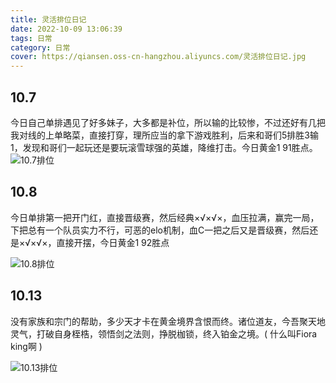 ```yaml
---
title: 灵活排位日记
date: 2022-10-09 13:06:39
tags: 日常
category: 日常
cover: https://qiansen.oss-cn-hangzhou.aliyuncs.com/灵活排位日记.jpg
---
```


## 10.7

今日自己单排遇见了好多妹子，大多都是补位，所以输的比较惨，不过还好有几把我对线的上单略菜，直接打穿，理所应当的拿下游戏胜利，后来和哥们5排胜3输1，发现和哥们一起玩还是要玩滚雪球强的英雄，降维打击。今日黄金1   91胜点。![10.7排位](https://qiansen.oss-cn-hangzhou.aliyuncs.com/10.7%E6%8E%92%E4%BD%8D.png)

## 10.8

今日单排第一把开门红，直接晋级赛，然后经典×√×√×，血压拉满，赢完一局，下把总有一个队员实力不行，可恶的elo机制，血C一把之后又是晋级赛，然后还是×√×√×，直接开摆，今日黄金1 92胜点

![10.8排位](https://qiansen.oss-cn-hangzhou.aliyuncs.com/10.8%E6%8E%92%E4%BD%8D.png)

## 10.13

没有家族和宗门的帮助，多少天才卡在黄金境界含恨而终。诸位道友，今吾聚天地灵气，打破自身桎梏，领悟剑之法则，挣脱枷锁，终入铂金之境。( 什么叫Fiora king啊 )

![10.13排位](https://qiansen.oss-cn-hangzhou.aliyuncs.com/10.13%E6%8E%92%E4%BD%8D.png)